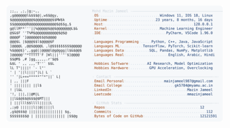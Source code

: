 <picture>
  <source srcset="https://raw.githubusercontent.com/mmazinjameel/mmazinjameel/main/dark_mode.svg?v=1753085871" media="(prefers-color-scheme: dark)">
  <img src="https://raw.githubusercontent.com/mmazinjameel/mmazinjameel/main/light_mode.svg?v=1753085871">
</picture>
